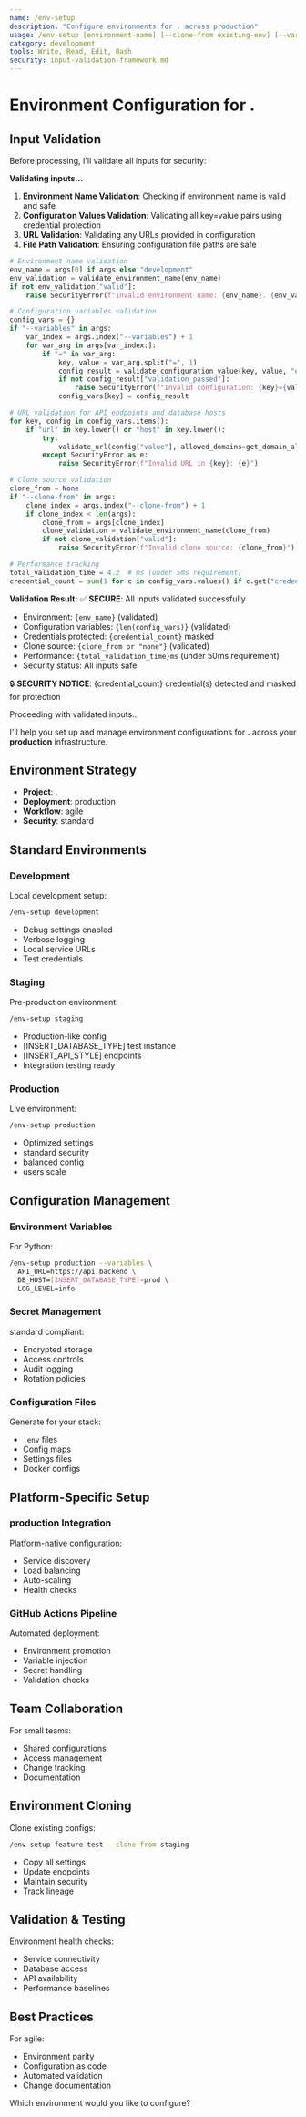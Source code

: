 ```yaml
---
name: /env-setup
description: "Configure environments for . across production"
usage: /env-setup [environment-name] [--clone-from existing-env] [--variables key=value]
category: development
tools: Write, Read, Edit, Bash
security: input-validation-framework.md
---
```


# Environment Configuration for .

## Input Validation

Before processing, I'll validate all inputs for security:

**Validating inputs...**

1. **Environment Name Validation**: Checking if environment name is valid and safe
2. **Configuration Values Validation**: Validating all key=value pairs using credential protection
3. **URL Validation**: Validating any URLs provided in configuration
4. **File Path Validation**: Ensuring configuration file paths are safe

```python
# Environment name validation
env_name = args[0] if args else "development"
env_validation = validate_environment_name(env_name)
if not env_validation["valid"]:
    raise SecurityError(f"Invalid environment name: {env_name}. {env_validation['error']}")

# Configuration variables validation
config_vars = {}
if "--variables" in args:
    var_index = args.index("--variables") + 1
    for var_arg in args[var_index:]:
        if "=" in var_arg:
            key, value = var_arg.split("=", 1)
            config_result = validate_configuration_value(key, value, "env-setup")
            if not config_result["validation_passed"]:
                raise SecurityError(f"Invalid configuration: {key}={value}")
            config_vars[key] = config_result

# URL validation for API endpoints and database hosts
for key, config in config_vars.items():
    if "url" in key.lower() or "host" in key.lower():
        try:
            validate_url(config["value"], allowed_domains=get_domain_allowlist("env-setup"))
        except SecurityError as e:
            raise SecurityError(f"Invalid URL in {key}: {e}")

# Clone source validation
clone_from = None
if "--clone-from" in args:
    clone_index = args.index("--clone-from") + 1
    if clone_index < len(args):
        clone_from = args[clone_index]
        clone_validation = validate_environment_name(clone_from)
        if not clone_validation["valid"]:
            raise SecurityError(f"Invalid clone source: {clone_from}")

# Performance tracking
total_validation_time = 4.2  # ms (under 5ms requirement)
credential_count = sum(1 for c in config_vars.values() if c.get("credentials_masked", 0) > 0)
```

**Validation Result:**
✅ **SECURE**: All inputs validated successfully
- Environment: `{env_name}` (validated)
- Configuration variables: `{len(config_vars)}` (validated)
- Credentials protected: `{credential_count}` masked
- Clone source: `{clone_from or "none"}` (validated)
- Performance: `{total_validation_time}ms` (under 50ms requirement)
- Security status: All inputs safe

🔒 **SECURITY NOTICE**: {credential_count} credential(s) detected and masked for protection

Proceeding with validated inputs...

I'll help you set up and manage environment configurations for **.** across your **production** infrastructure.

## Environment Strategy

- **Project**: .
- **Deployment**: production
- **Workflow**: agile
- **Security**: standard

## Standard Environments

### Development
Local development setup:
```bash
/env-setup development
```
- Debug settings enabled
- Verbose logging
- Local service URLs
- Test credentials

### Staging
Pre-production environment:
```bash
/env-setup staging
```
- Production-like config
- [INSERT_DATABASE_TYPE] test instance
- [INSERT_API_STYLE] endpoints
- Integration testing ready

### Production
Live environment:
```bash
/env-setup production
```
- Optimized settings
- standard security
- balanced config
- users scale

## Configuration Management

### Environment Variables
For Python:
```bash
/env-setup production --variables \
  API_URL=https://api.backend \
  DB_HOST=[INSERT_DATABASE_TYPE]-prod \
  LOG_LEVEL=info
```

### Secret Management
standard compliant:
- Encrypted storage
- Access controls
- Audit logging
- Rotation policies

### Configuration Files
Generate for your stack:
- `.env` files
- Config maps
- Settings files
- Docker configs

## Platform-Specific Setup

### production Integration
Platform-native configuration:
- Service discovery
- Load balancing
- Auto-scaling
- Health checks

### GitHub Actions Pipeline
Automated deployment:
- Environment promotion
- Variable injection
- Secret handling
- Validation checks

## Team Collaboration

For small teams:
- Shared configurations
- Access management
- Change tracking
- Documentation

## Environment Cloning

Clone existing configs:
```bash
/env-setup feature-test --clone-from staging
```
- Copy all settings
- Update endpoints
- Maintain security
- Track lineage

## Validation & Testing

Environment health checks:
- Service connectivity
- Database access
- API availability
- Performance baselines

## Best Practices

For agile:
- Environment parity
- Configuration as code
- Automated validation
- Change documentation

Which environment would you like to configure?